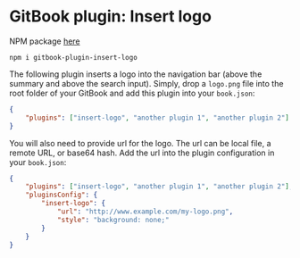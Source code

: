 GitBook plugin: Insert logo
===========================

NPM package [here](https://www.npmjs.com/package/gitbook-plugin-insert-logo)

```
npm i gitbook-plugin-insert-logo
```

The following plugin inserts a logo into the navigation bar (above the summary and above the search input). Simply, drop a `logo.png` file into the root folder of your GitBook and add this plugin into your `book.json`:

```json
{
    "plugins": ["insert-logo", "another plugin 1", "another plugin 2"]
}
```

You will also need to provide url for the logo. The url can be local file, a remote URL, or base64 hash. Add the url into the plugin configuration in your `book.json`:

```json
{
    "plugins": ["insert-logo", "another plugin 1", "another plugin 2"],
    "pluginsConfig": {
        "insert-logo": {
            "url": "http://www.example.com/my-logo.png",
            "style": "background: none;"
        }
    }
}
```
